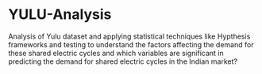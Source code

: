 # YULU-Analysis

Analysis of Yulu dataset and applying statistical techniques like Hypthesis frameworks and testing to understand the factors affecting the demand for these shared electric cycles and which variables are significant in predicting the demand for shared electric cycles in the Indian market?
